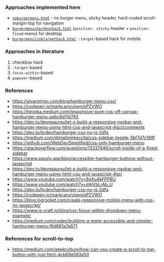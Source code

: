 ### Approaches implemented here
- [`noburgermenu.html`](./noburgermenu.html) - no burger menu, sticky header, hard-coded scroll-margin-top for navigation
- [`burgermenucheckboxhack.html`](./burgermenucheckboxhack.html) (`position: sticky` header + `position: fixed` menu) for desktop
- [`burgermenulinktargethack.html`](./burgermenulinktargethack.html): `:target`-based hack for mobile

### Approaches in literature
1. checkbox hack
2. `:target`-based
3. `focus-within`-based
4. `popover`-based

### References
- https://alvarotrigo.com/blog/hamburger-menu-css/
- https://codepen.io/markcaron/pen/pPZVWO
- https://heyoka.medium.com/responsive-pure-css-off-canvas-hamburger-menu-aebc8d11d793
- https://dev.to/devggaurav/let-s-build-a-responsive-navbar-and-hamburger-menu-using-html-css-and-javascript-4gci/comments
- https://dev.to/ljcdev/hamburger-css-no-js-2dfa
- https://medium.com/@malimirkeccita/css-sidebar-toggle-3bf7d7c199f
- https://github.com/WebDevSimplified/css-only-hamburger-menu
- https://stackoverflow.com/questions/13337646/scroll-inside-of-a-fixed-sidebar
- https://www.pausly.app/blog/accessible-hamburger-buttons-without-javascript
- https://dev.to/devggaurav/let-s-build-a-responsive-navbar-and-hamburger-menu-using-html-css-and-javascript-4gci
- https://www.youtube.com/watch?v=8qXu4kFPPBU
- https://www.youtube.com/watch?v=dAIVbLrAb_U
- https://dev.to/ljcdev/hamburger-css-no-js-2dfa
- https://codepen.io/markcaron/pen/pPZVWO
- https://blog.logrocket.com/create-responsive-mobile-menu-with-css-no-javascript/
- https://www.js-craft.io/blog/css-focus-within-dropdown-menu-example/
- https://medium.com/codex/building-a-more-accessible-and-simpler-hamburger-menu-f6d681a7e671


### References for scroll-to-top
- https://medium.com/geekculture/how-can-you-create-a-scroll-to-top-button-with-just-html-4cb69e083e50
